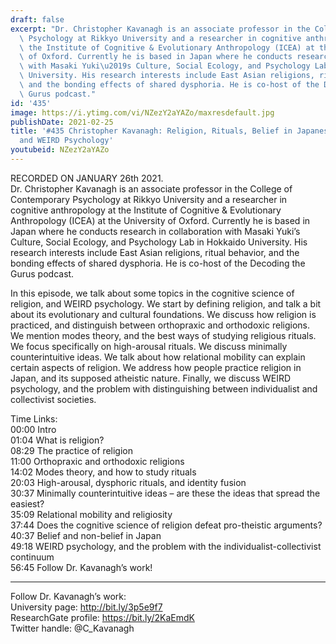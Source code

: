```yaml
---
draft: false
excerpt: "Dr. Christopher Kavanagh is an associate professor in the College of Contemporary\
  \ Psychology at Rikkyo University and a researcher in cognitive anthropology at\
  \ the Institute of Cognitive & Evolutionary Anthropology (ICEA) at the University\
  \ of Oxford. Currently he is based in Japan where he conducts research in collaboration\
  \ with Masaki Yuki\u2019s Culture, Social Ecology, and Psychology Lab in Hokkaido\
  \ University. His research interests include East Asian religions, ritual behavior,\
  \ and the bonding effects of shared dysphoria. He is co-host of the Decoding the\
  \ Gurus podcast."
id: '435'
image: https://i.ytimg.com/vi/NZezY2aYAZo/maxresdefault.jpg
publishDate: 2021-02-25
title: '#435 Christopher Kavanagh: Religion, Rituals, Belief in Japanese Society,
  and WEIRD Psychology'
youtubeid: NZezY2aYAZo
---
```

<div class="timelinks">

RECORDED ON JANUARY 26th 2021.  
Dr. Christopher Kavanagh is an associate professor in the College of Contemporary Psychology at Rikkyo University and a researcher in cognitive anthropology at the Institute of Cognitive & Evolutionary Anthropology (ICEA) at the University of Oxford. Currently he is based in Japan where he conducts research in collaboration with Masaki Yuki’s Culture, Social Ecology, and Psychology Lab in Hokkaido University. His research interests include East Asian religions, ritual behavior, and the bonding effects of shared dysphoria. He is co-host of the Decoding the Gurus podcast.

In this episode, we talk about some topics in the cognitive science of religion, and WEIRD psychology. We start by defining religion, and talk a bit about its evolutionary and cultural foundations. We discuss how religion is practiced, and distinguish between orthopraxic and orthodoxic religions. We mention modes theory, and the best ways of studying religious rituals. We focus specifically on high-arousal rituals. We discuss minimally counterintuitive ideas. We talk about how relational mobility can explain certain aspects of religion. We address how people practice religion in Japan, and its supposed atheistic nature. Finally, we discuss WEIRD psychology, and the problem with distinguishing between individualist and collectivist societies.

Time Links:  
<time>00:00</time> Intro  
<time>01:04</time> What is religion?  
<time>08:29</time> The practice of religion  
<time>11:00</time> Orthopraxic and orthodoxic religions  
<time>14:02</time> Modes theory, and how to study rituals   
<time>20:03</time> High-arousal, dysphoric rituals, and identity fusion  
<time>30:37</time> Minimally counterintuitive ideas – are these the ideas that spread the easiest?  
<time>35:09</time> Relational mobility and religiosity  
<time>37:44</time> Does the cognitive science of religion defeat pro-theistic arguments?  
<time>40:37</time> Belief and non-belief in Japan  
<time>49:18</time> WEIRD psychology, and the problem with the individualist-collectivist continuum  
<time>56:45</time> Follow Dr. Kavanagh’s work!

---

Follow Dr. Kavanagh’s work:  
University page: http://bit.ly/3p5e9f7  
ResearchGate profile: https://bit.ly/2KaEmdK  
Twitter handle: @C_Kavanagh
</div>

